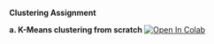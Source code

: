 **Clustering Assignment**

**a. K-Means clustering from scratch**
<a target="_blank" href="https://colab.research.google.com/github/neeharikasinghsjsu/cmpe255assignments/blob/main/Clustering/a_Kmeans_clustering_from_scratch.ipynb">
<img src="https://colab.research.google.com/assets/colab-badge.svg" alt="Open In Colab"/>
</a>


